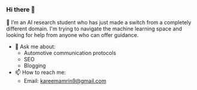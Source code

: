 ### Hi there 👋
🌱 I’m an AI research student who has just made a switch from a completely different domain. I'm trying to navigate the machine learning space and looking for help from anyone who can offer guidance.
- 💬 Ask me about:
  - Automotive communication protocols 
  - SEO 
  - Blogging
- 📫 How to reach me: 
  - Email: kareemamrin9@gmail.com
<!--
**AmrinKareem/AmrinKareem** is a ✨ _special_ ✨ repository because its `README.md` (this file) appears on your GitHub profile.

Here are some ideas to get you started:

- 🔭 I’m currently working on ...
- 🌱 I’m currently learning ...
- 👯 I’m looking to collaborate on ...
- 🤔 I’m looking for help with ...
- 💬 Ask me about ...
- 📫 How to reach me: ...
- 😄 Pronouns: ...
- ⚡ Fun fact: ...
-->

